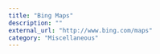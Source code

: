 ```yaml
---
title: "Bing Maps"
description: ""
external_url: "http://www.bing.com/maps"
category: "Miscellaneous"
---
```


